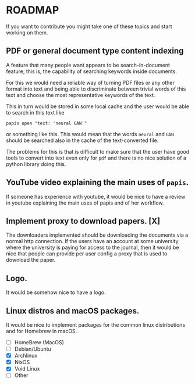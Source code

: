 # ROADMAP

If you want to contribute you might take one of these topics and
start working on them.

## PDF or general document type content indexing

A feature that many people want appears to be search-in-document
feature, this is, the capability of searching keywords inside documents.

For this we would need a reliable way of turning PDF files or any other
format into text and being able to discriminate between trivial words
of this text and choose the most representative keywords of the text.

This in turn would be stored in some local cache and the user would
be able to search in this text like

```
papis open "text: 'neural GAN'"
```

or something like this. This would mean that the words ``neural`` and ``GAN``
should be searched also in the cache of the text-converted file.

The problems for this is that is difficult to make sure that the user
have good tools to convert into text even only for ``pdf`` and there is
no nice solution of a python library doing this.

## YouTube video explaining the main uses of `papis`.

If someone has experience with youtube, it would be nice to have a review
in youtube explaining the main uses of papis and of her workflow.

## Implement proxy to download papers. [X]

The downloaders implemented should be downloading the documents
via a normal http connection. If the users have an account at some university
where the university is paying for access to the journal, then it would
be nice that people can provide per user config a proxy that is used
to download the paper.

## Logo.

It would be somehow nice to have a logo.

## Linux distros and macOS packages.

It would be nice to implement packages for the common linux distributions
and for Homebrew in macOS.

  - [ ] HomeBrew (MacOS)
  - [ ] Debian/Ubuntu
  - [X] Archlinux
  - [X] NixOS
  - [X] Void Linux
  - [ ] Other
